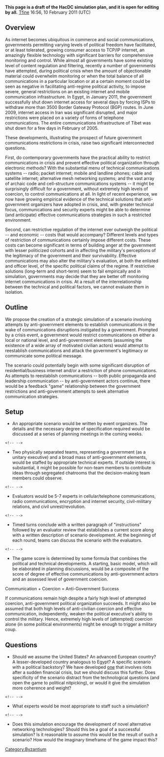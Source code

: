 **This page is a draft of the HacDC simulation plan, and it is open for
editing by all.** [Tfine](User:Tfine) 16:56, 10 February 2011
(UTC)

## Overview

As internet becomes ubiquitous in commerce and social communications,
governments permitting varying levels of political freedom have
facilitated, or at least tolerated, growing consumer access to TCP/IP
internet, an amazingly flexible technology with significant barriers for
comprehensive monitoring and control. While almost all governments have
some existing level of content regulation and filtering, recently a
number of governments have attempted, during political crisis when the
amount of objectionable material could overwhelm monitoring or when the
total balance of all communications in a particular location or at a
certain moment could be seen as negative in facilitating anti-regime
political activity, to impose severe, general restrictions on an
existing internet and mobile communication infrastructure. In Egypt, in
January 2011, the government successfully shut down internet access for
several days by forcing ISPs to withdraw more than 3500 Border Gateway
Protocol (BGP) routes. In June 2009, internet access in Iran was
significant disrupted, and major restrictions were placed on a variety
of forms of telephone communications. The entire communications
infrastructure of Tibet was shut down for a few days in February of
2005.

These developments, illustrating the prospect of future government
communications restrictions in crisis, raise two significant
interconnected questions.

First, do contemporary governments have the practical ability to
restrict communications in crisis and prevent effective political
organization through electronic methods? With the substantial menu of
technical communications systems -- radio; packet internet; mobile and
landline phones; cable and satellite internet; alternative mesh
networking systems; and the vast array of archaic code and
cell-structure communications systems -- it might be surprisingly
difficult for a government, without extremely high levels of coercion,
to control communications at all. In light of recent experience, we now
have growing empirical evidence of the technical solutions that
anti-government organizers have adopted in crisis, and, with greater
technical focus, communications and security experts might be able to
determine (and anticipate) effective communications strategies in such a
restricted environment.

Second, can restrictive regulation of the internet ever outweigh the
political -- and economic -- costs that would accompany? Different
levels and types of restriction of communications certainly impose
different costs. These costs can become significant in terms of building
anger at the government with lesser politicized cohorts and in affecting
the military's perceptions of the legitimacy of the government and their
survivability. Effective communications may also alter the military's
evaluation, at both the enlisted and officer level, of the specific
political claims of the regime. If restrictive solutions (long-term and
short-term) seem to fail empirically and in simulation, governments may
decide that they are better off monitoring internet communications in
crisis. At a result of the interrelationship between the technical and
political factors, we cannot evaluate them in isolation.

## Outline

We propose the creation of a strategic simulation of a scenario
involving attempts by anti-government elements to establish
communications in the wake of communications disruptions instigated by a
government. Prompted by a crisis event, a government would restrict
communications on either a local or national level, and anti-government
elements (assuming the existence of a wide array of motivated civilian
actors) would attempt to reestablish communications and attack the
government's legitimacy or communicate some political message.

The scenario could potentially begin with some significant disruption of
residential/business internet and/or a restriction of phone
communications. As attempts to reestablish communications -- both public
propaganda and leadership communication -- by anti-government actors
continue, there would be a feedback "game" relationship between the
government restrictions and anti-government attempts to seek alternative
communication strategies.

## Setup

-   An appropriate scenario would be written by event organizers. The
    details and the necessary degree of specification required would be
    discussed at a series of planning meetings in the coming weeks.

```{=html}
<!-- -->
```
-   Two physically separated teams, representing a government (as a
    unitary executive) and a broad mass of anti-government elements,
    would be staffed by appropriate technical experts. If outside
    interest is substantial, it might be possible for non-team members
    to contribute ideas through segregated chatrooms that the
    decision-making team members could observe.

```{=html}
<!-- -->
```
-   Evaluators would be 5-7 experts in cellular/telephone
    communications, radio communications, encryption and internet
    security, civil-military relations, and civil unrest/revolution.

```{=html}
<!-- -->
```
-   Timed turns conclude with a written paragraph of "instructions"
    followed by an evaluator review that establishes a current score
    along with a written description of scenario development. At the
    beginning of each round, teams can discuss the scenario with the
    evaluators.

```{=html}
<!-- -->
```
-   The game score is determined by some formula that combines the
    political and technical developments. A starting, basic model, which
    will be elaborated in planning discussions, would be a composite of
    the score of degree of effective communications by anti-government
    actors and an assessed level of government coercion.

Communication + Coercion = Anti-Government Success

If communications remain high despite a fairly high level of attempted
coercion, anti-government political organization succeeds. It might also
be assumed that both high levels of anti-civilian coercion and effective
communication, independently, weaken the political executive's ability
to control the military. Hence, extremely high levels of (attempted)
coercion alone (in some political environments) might be enough to
trigger a military coup.

## Questions

-   Should we assume the United States? An advanced European country? A
    lesser-developed country analogous to Egypt? A specific scenario
    with a political backstory? We have developed
    [one](Network_Strategic_Simulation/Proposed_Scenarion)
    that involves riots after a sudden financial crisis, but we should
    discuss this further. Does specificity of the scenario distract from
    the technological questions (and open the game to political
    nitpicking), or would it give the simulation more coherence and
    weight?

```{=html}
<!-- -->
```
-   What experts would be most appropriate to staff such a simulation?

```{=html}
<!-- -->
```
-   Does this simulation encourage the development of novel alternative
    networking technologies? Should this be a goal of a successful
    simulation? Is it reasonable to assume this would be the result of
    such a scenario? How would the imaginary timeframe of the game
    impact this?

[Category:Byzantium](Category:Byzantium)
